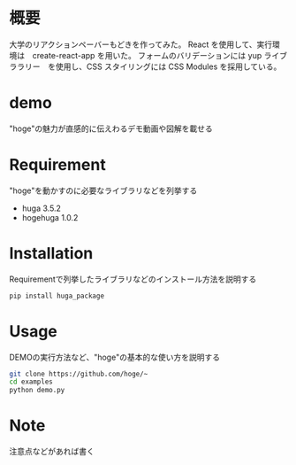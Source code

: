 # 概要

大学のリアクションペーバーもどきを作ってみた。
React を使用して、実行環境は　create-react-app を用いた。
フォームのバリデーションには yup ライブララリー　を使用し、CSS スタイリングには CSS Modules を採用している。
 
# demo
 
"hoge"の魅力が直感的に伝えわるデモ動画や図解を載せる
 
# Requirement
 
"hoge"を動かすのに必要なライブラリなどを列挙する
 
* huga 3.5.2
* hogehuga 1.0.2
 
# Installation
 
Requirementで列挙したライブラリなどのインストール方法を説明する
 
```bash
pip install huga_package
```
 
# Usage
 
DEMOの実行方法など、"hoge"の基本的な使い方を説明する
 
```bash
git clone https://github.com/hoge/~
cd examples
python demo.py
```
 
# Note
 
注意点などがあれば書く
 
